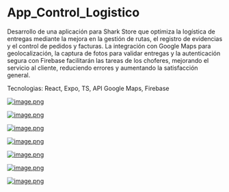 # App_Control_Logistico

Desarrollo de una aplicación para Shark Store que optimiza la logística de entregas mediante la mejora en la gestión de rutas, el registro de evidencias y el control de pedidos y facturas. La integración con Google Maps para geolocalización, la captura de fotos para validar entregas y la autenticación segura con Firebase facilitarán las tareas de los choferes, mejorando el servicio al cliente, reduciendo errores y aumentando la satisfacción general.

Tecnologias: React, Expo, TS, API Google Maps, Firebase

[![image.png](https://i.postimg.cc/gkJDqCrM/image.png)](https://postimg.cc/yWMc7rm9)

[![image.png](https://i.postimg.cc/Tw0Vn0xM/image.png)](https://postimg.cc/qht6T8gj)

[![image.png](https://i.postimg.cc/TYpVWnHF/image.png)](https://postimg.cc/GHn8WTRx)

[![image.png](https://i.postimg.cc/kGfFxcxR/image.png)](https://postimg.cc/H88ymbvT)

[![image.png](https://i.postimg.cc/HsDMjFXc/image.png)](https://postimg.cc/6TcqmjHt)

[![image.png](https://i.postimg.cc/K8gBzFsM/image.png)](https://postimg.cc/5Xb6KcJ4)

[![image.png](https://i.postimg.cc/hGfv20VR/image.png)](https://postimg.cc/zLYqBKdx)
